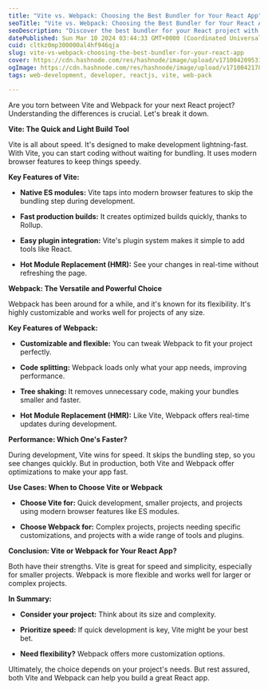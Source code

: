 ```yaml
---
title: "Vite vs. Webpack: Choosing the Best Bundler for Your React App"
seoTitle: "Vite vs. Webpack: Choosing the Best Bundler for Your React App"
seoDescription: "Discover the best bundler for your React project with this comprehensive comparison of Vite and Webpack. Learn about their features, performance"
datePublished: Sun Mar 10 2024 03:44:33 GMT+0000 (Coordinated Universal Time)
cuid: cltkz0mp300000al4hf946qja
slug: vite-vs-webpack-choosing-the-best-bundler-for-your-react-app
cover: https://cdn.hashnode.com/res/hashnode/image/upload/v1710042095319/5d9dc937-6160-484f-917e-8d4dc3ce49b5.jpeg
ogImage: https://cdn.hashnode.com/res/hashnode/image/upload/v1710042178313/84b3b289-9e5d-49c1-b6a3-e0c39ab741d7.jpeg
tags: web-development, developer, reactjs, vite, web-pack

---
```


Are you torn between Vite and Webpack for your next React project? Understanding the differences is crucial. Let's break it down.

**Vite: The Quick and Light Build Tool**

Vite is all about speed. It's designed to make development lightning-fast. With Vite, you can start coding without waiting for bundling. It uses modern browser features to keep things speedy.

**Key Features of Vite:**

* **Native ES modules:** Vite taps into modern browser features to skip the bundling step during development.
    
* **Fast production builds:** It creates optimized builds quickly, thanks to Rollup.
    
* **Easy plugin integration:** Vite's plugin system makes it simple to add tools like React.
    
* **Hot Module Replacement (HMR):** See your changes in real-time without refreshing the page.
    

**Webpack: The Versatile and Powerful Choice**

Webpack has been around for a while, and it's known for its flexibility. It's highly customizable and works well for projects of any size.

**Key Features of Webpack:**

* **Customizable and flexible:** You can tweak Webpack to fit your project perfectly.
    
* **Code splitting:** Webpack loads only what your app needs, improving performance.
    
* **Tree shaking:** It removes unnecessary code, making your bundles smaller and faster.
    
* **Hot Module Replacement (HMR):** Like Vite, Webpack offers real-time updates during development.
    

**Performance: Which One's Faster?**

During development, Vite wins for speed. It skips the bundling step, so you see changes quickly. But in production, both Vite and Webpack offer optimizations to make your app fast.

**Use Cases: When to Choose Vite or Webpack**

* **Choose Vite for:** Quick development, smaller projects, and projects using modern browser features like ES modules.
    
* **Choose Webpack for:** Complex projects, projects needing specific customizations, and projects with a wide range of tools and plugins.
    

**Conclusion: Vite or Webpack for Your React App?**

Both have their strengths. Vite is great for speed and simplicity, especially for smaller projects. Webpack is more flexible and works well for larger or complex projects.

**In Summary:**

* **Consider your project:** Think about its size and complexity.
    
* **Prioritize speed:** If quick development is key, Vite might be your best bet.
    
* **Need flexibility?** Webpack offers more customization options.
    

Ultimately, the choice depends on your project's needs. But rest assured, both Vite and Webpack can help you build a great React app.